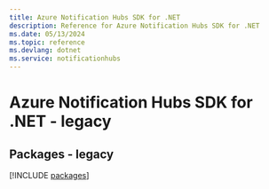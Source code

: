 ```yaml
---
title: Azure Notification Hubs SDK for .NET
description: Reference for Azure Notification Hubs SDK for .NET
ms.date: 05/13/2024
ms.topic: reference
ms.devlang: dotnet
ms.service: notificationhubs
---
```

# Azure Notification Hubs SDK for .NET - legacy
## Packages - legacy
[!INCLUDE [packages](notification-hubs-index.md)]
